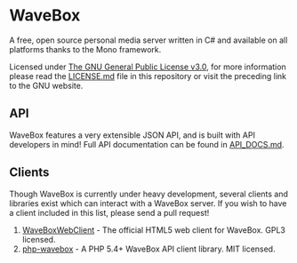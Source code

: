 WaveBox
=======

A free, open source personal media server written in C# and available on all platforms thanks to the Mono framework.

Licensed under [The GNU General Public License v3.0](https://www.gnu.org/licenses/gpl.html "Permalink to The GNU General Public License v3.0 - GNU Project"), for more information please read the [LICENSE.md](https://github.com/einsteinx2/WaveBox/blob/master/LICENSE.md) file in this repository or visit the preceding link to the GNU website.

API
---

WaveBox features a very extensible JSON API, and is built with API developers in mind!  Full API documentation can be found in [API_DOCS.md](https://github.com/einsteinx2/WaveBox/blob/master/API_DOCS.md).

Clients
-------

Though WaveBox is currently under heavy development, several clients and libraries exist which can interact with a WaveBox server. If you wish to have a client included in this list, please send a pull request!

1. [WaveBoxWebClient](https://github.com/einsteinx2/WaveBoxWebClient) - The official HTML5 web client for WaveBox.  GPL3 licensed.
2. [php-wavebox](https://github.com/mdlayher/php-wavebox) - A PHP 5.4+ WaveBox API client library. MIT licensed.
